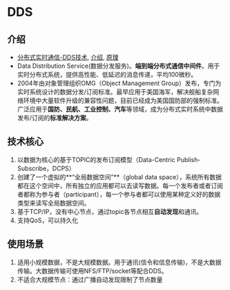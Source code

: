 # DDS
## 介绍
* [分布式实时通信-DDS技术](https://zhuanlan.zhihu.com/p/192981171), [介绍](https://blog.csdn.net/DDS_CSIT/article/details/104607476), [原理](https://keyou.github.io/blog/2020/09/21/dds-middleware/)
* Data Distribution Service(数据分发服务)。**端到端分布式通信中间件**。用于实时分布式系统，提供高性能、低延迟的消息传递，平均100微秒。
* 2004年由对象管理组织OMG（Object Management Group）发布，专门为实时系统设计的数据分发/订阅标准。最早应用于美国海军，解决舰船复杂网络环境中大量软件升级的兼容性问题，目前已经成为美国国防部的强制标准。广泛应用于**国防、民航、工业控制、汽车**等领域，成为分布式实时系统中数据发布/订阅的**标准解决方案**。

## 技术核心
1. 以数据为核心的基于TOPIC的发布订阅模型（Data-Centric Publish-Subscribe，DCPS）
1. 创建了一个虚拟的**“全局数据空间”**（global data space），系统所有数据都在这个空间中，所有独立的应用都可以去读写数据。每一个发布者或者订阅者都称为参与者（participant），每一个参与者都可以使用某种定义好的数据类型来读写全局数据空间。
1. 基于TCP/IP，没有中心节点，通过topic各节点相互**自动发现**和通讯。
1. 支持QoS，可以持久化

## 使用场景
1. 适用小规模数据，不是大规模数据。用于通讯(信令和信息传输)，不是大数据传输。大数据传输可使用NFS/FTP/socket等配合DDS。
1. 不适合大规模节点：通过广播自动发现限制了节点数量